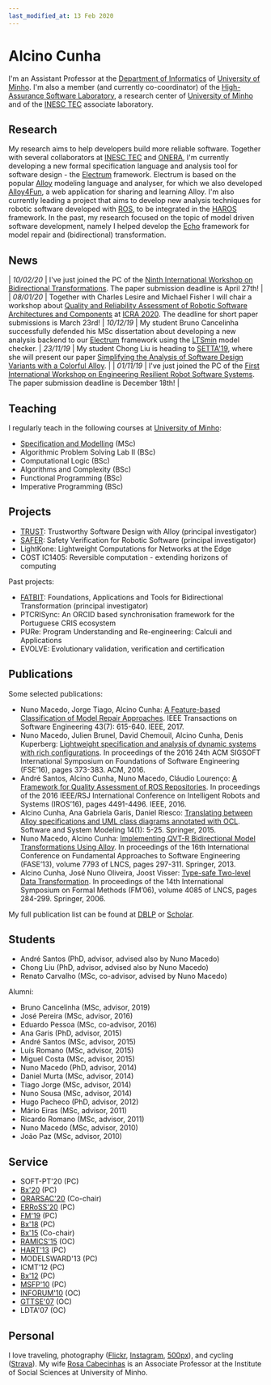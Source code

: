 ```yaml
---
last_modified_at: 13 Feb 2020
---
```


# Alcino Cunha

I'm an Assistant Professor at the [Department of Informatics](http://www.di.uminho.pt) of [University of Minho](http://www.uminho.pt). I'm also a member (and currently co-coordinator) of the [High-Assurance Software Laboratory](https://www.inesctec.pt/en/centres/haslab), a research center of [University of Minho](http://www.uminho.pt) and of the [INESC TEC](https://www.inesctec.pt) associate laboratory.

## Research

My research aims to help developers build more reliable software. Together with several collaborators at [INESC TEC](https://www.inesctec.pt) and [ONERA](https://www.onera.fr/en/centers/toulouse), I'm currently developing a new formal specification language and analysis tool for software design - the [Electrum](http://haslab.github.io/Electrum/) framework. Electrum is based on the popular [Alloy](https://alloytools.org) modeling language and analyser, for which we also developed [Alloy4Fun](http://alloy4fun.inesctec.pt), a web application for sharing and learning Alloy. I'm also currently leading a project that aims to develop new analysis techniques for robotic software developed with [ROS](https://www.ros.org), to be integrated in the [HAROS](https://github.com/git-afsantos/haros) framework. In the past, my research focused on the topic of model driven software development, namely I helped develop the [Echo](http://haslab.github.io/echo/) framework for model repair and (bidirectional) transformation.

## News

| *10/02/20* | I've just joined the PC of the [Ninth International Workshop on Bidirectional Transformations](http://bx-community.wikidot.com/bx2020:home). The paper submission deadline is April 27th! |
| *08/01/20* | Together with Charles Lesire and Michael Fisher I will chair a workshop about [Quality and Reliability Assessment of Robotic Software Architectures and Components](https://sites.google.com/view/qrarsac2020) at [ICRA 2020](https://www.icra2020.org). The deadline for short paper submissions is March 23rd!
| *10/12/19* | My student Bruno Cancelinha successfully defended his MSc dissertation about developing a new analysis backend to our [Electrum](http://haslab.github.io/Electrum/) framework using the [LTSmin](https://ltsmin.utwente.nl) model checker.
| *23/11/19* | My student Chong Liu is heading to [SETTA'19](http://www4.comp.polyu.edu.hk/~csguannan/setta19/), where she will present our paper [Simplifying the Analysis of Software Design Variants with a Colorful Alloy](https://doi.org/10.1007/978-3-030-35540-1_3). |
| *01/11/19* | I've just joined the PC of the [First International Workshop on Engineering Resilient Robot Software Systems](https://www.erross.org). The paper submission deadline is December 18th! |

## Teaching

I regularly teach in the following courses at [University of Minho](http://www.uminho.pt):

- [Specification and Modelling](http://wiki.di.uminho.pt/twiki/bin/view/Education/MFES/EM) (MSc)
- Algorithmic Problem Solving Lab II (BSc)
- Computational Logic (BSc)
- Algorithms and Complexity (BSc)
- Functional Programming (BSc)
- Imperative Programming (BSc)

## Projects

- [TRUST](http://haslab.github.io/TRUST/): Trustworthy Software Design with Alloy (principal investigator)
- [SAFER](http://haslab.github.io/SAFER/): Safety Verification for Robotic Software (principal investigator)
- LightKone: Lightweight Computations for Networks at the Edge
- COST IC1405: Reversible computation - extending horizons of computing

Past projects:

- [FATBIT](http://wiki.di.uminho.pt/twiki/bin/view/Research/FATBIT/WebHome): Foundations, Applications and Tools for Bidirectional Transformation (principal investigator)
- PTCRISync: An ORCID based synchronisation framework for the Portuguese CRIS ecosystem
- PURe: Program Understanding and Re-engineering: Calculi and Applications
- EVOLVE: Evolutionary validation, verification and certification

## Publications

Some selected publications:

- Nuno Macedo, Jorge Tiago, Alcino Cunha: [A Feature-based Classification of Model Repair Approaches](https://doi.org/10.1109/TSE.2016.2620145). IEEE Transactions on Software Engineering 43(7): 615-640. IEEE, 2017.
- Nuno Macedo, Julien Brunel, David Chemouil, Alcino Cunha, Denis Kuperberg: [Lightweight specification and analysis of dynamic systems with rich configurations](https://doi.org/10.1145/2950290.2950318). In proceedings of the 2016 24th ACM SIGSOFT International Symposium on Foundations of Software Engineering (FSE’16), pages 373-383. ACM, 2016.
- André Santos, Alcino Cunha, Nuno Macedo, Cláudio Lourenço: [A Framework for Quality Assessment of ROS Repositories](https://doi.org/10.1109/IROS.2016.7759661). In proceedings of the 2016 IEEE/RSJ International Conference on Intelligent Robots and Systems (IROS’16), pages 4491-4496. IEEE, 2016.
- Alcino Cunha, Ana Gabriela Garis, Daniel Riesco: [Translating between Alloy specifications and UML class diagrams annotated with OCL](https://doi.org/10.1007/s10270-013-0353-5). Software and System Modeling 14(1): 5-25. Springer, 2015.
- Nuno Macedo, Alcino Cunha: [Implementing QVT-R Bidirectional Model Transformations Using Alloy](https://doi.org/10.1007/978-3-642-37057-1_22). In proceedings of the 16th International Conference on Fundamental Approaches to Software Engineering (FASE’13), volume 7793 of LNCS, pages 297-311. Springer, 2013.
- Alcino Cunha, José Nuno Oliveira, Joost Visser: [Type-safe Two-level Data Transformation](https://doi.org/10.1007/11813040_20). In proceedings of the 14th International Symposium on Formal Methods (FM’06), volume 4085 of LNCS, pages 284-299. Springer, 2006.

My full publication list can be found at [DBLP](https://dblp.uni-trier.de/pers/hd/c/Cunha:Alcino.html) or [Scholar](https://scholar.google.com/citations?hl=en&user=aT3gF_cAAAAJ).

## Students

- André Santos (PhD, advisor, advised also by Nuno Macedo)
- Chong Liu (PhD, advisor, advised also by Nuno Macedo)
- Renato Carvalho (MSc, co-advisor, advised by Nuno Macedo)

Alumni:

- Bruno Cancelinha (MSc, advisor, 2019)
- José Pereira (MSc, advisor, 2016)
- Eduardo Pessoa (MSc, co-advisor, 2016)
- Ana Garis (PhD, advisor, 2015)
- André Santos (MSc, advisor, 2015)
- Luís Romano (MSc, advisor, 2015)
- Miguel Costa (MSc, advisor, 2015)
- Nuno Macedo (PhD, advisor, 2014)
- Daniel Murta (MSc, advisor, 2014)
- Tiago Jorge (MSc, advisor, 2014)
- Nuno Sousa (MSc, advisor, 2014)
- Hugo Pacheco (PhD, advisor, 2012)
- Mário Eiras (MSc, advisor, 2011)
- Ricardo Romano (MSc, advisor, 2011)
- Nuno Macedo (MSc, advisor, 2010)
- João Paz (MSc, advisor, 2010)


## Service

- SOFT-PT'20 (PC)
- [Bx'20](http://bx-community.wikidot.com/bx2020:home) (PC)
- [QRARSAC'20](https://sites.google.com/view/qrarsac2020) (Co-chair)
- [ERRoSS'20](https://www.erross.org) (PC)
- [FM'19](http://formalmethods2019.inesctec.pt) (PC)
- [Bx'18](https://2018.programming-conference.org/track/bx-2018-papers) (PC)
- [Bx'15](http://bx-community.wikidot.com/bx2015:home) (Co-chair)
- [RAMICS'15](https://ramics2015.di.uminho.pt) (OC)
- [HART'13](http://www.imn.htwk-leipzig.de/HART2013/) (PC)
- MODELSWARD'13 (PC)
- ICMT'12 (PC)
- [Bx'12](http://www.program-transformation.org/BX12) (PC)
- [MSFP'10](http://cs.ioc.ee/msfp/msfp2010/) (PC)
- [INFORUM'10](http://inforum.org.pt/INForum2010) (OC)
- [GTTSE'07](http://wiki.di.uminho.pt/twiki/bin/view/Events/GTTSE2007/WebHome) (OC)
- LDTA'07 (OC)

## Personal

I love traveling, photography ([Flickr](https://www.flickr.com/photos/rosino), [Instagram](https://www.instagram.com/alcino.cunha/), [500px](https://500px.com/rosino)), and cycling ([Strava](http://app.strava.com/athletes/1914477)). My wife [Rosa Cabecinhas](https://scholar.google.com/citations?user=Snc2IyYAAAAJ&hl=en) is an Associate Professor at the Institute of Social Sciences at University of Minho.
